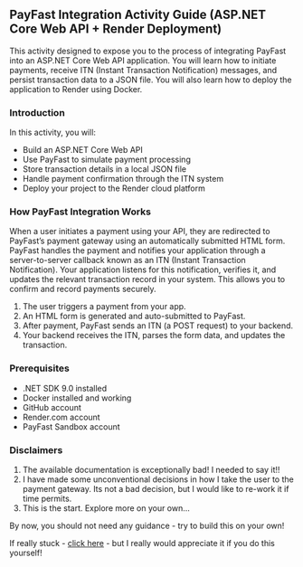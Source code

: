 ## PayFast Integration Activity Guide (ASP.NET Core Web API + Render Deployment)

This activity designed to expose you to the process of integrating PayFast into an ASP.NET Core Web API application. 
You will learn how to initiate payments, receive ITN (Instant Transaction Notification) messages, and persist transaction data to a JSON file.
You will also learn how to deploy the application to Render using Docker.

### Introduction
In this activity, you will:
- Build an ASP.NET Core Web API
- Use PayFast to simulate payment processing
- Store transaction details in a local JSON file
- Handle payment confirmation through the ITN system
- Deploy your project to the Render cloud platform

### How PayFast Integration Works
When a user initiates a payment using your API, they are redirected to PayFast’s payment gateway using an automatically submitted HTML form. PayFast handles the payment and notifies your application through a server-to-server callback known as an ITN (Instant Transaction Notification). Your application listens for this notification, verifies it, and updates the relevant transaction record in your system. This allows you to confirm and record payments securely.

1. The user triggers a payment from your app.
2. An HTML form is generated and auto-submitted to PayFast.
3. After payment, PayFast sends an ITN (a POST request) to your backend.
4. Your backend receives the ITN, parses the form data, and updates the transaction.

### Prerequisites
- .NET SDK 9.0 installed
- Docker installed and working
- GitHub account
- Render.com account
- PayFast Sandbox account

### Disclaimers
1. The available documentation is exceptionally bad! I needed to say it!!
2. I have made some unconventional decisions in how I take the user to the payment gateway. Its not a bad decision, but I would like to re-work it if time permits.
3. This is the start. Explore more on your own...

By now, you should not need any guidance - try to build this on your own!


























If really stuck - [click here](/Guides/StepsOutlined.md) - but I really would appreciate it if you do this yourself!
